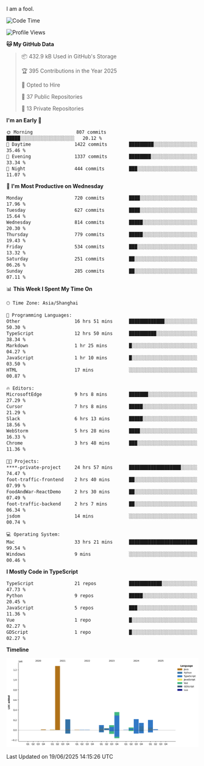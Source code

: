 I am a fool.

<!--START_SECTION:waka-->
![Code Time](http://img.shields.io/badge/Code%20Time-3%2C190%20hrs%2024%20mins-blue)

![Profile Views](http://img.shields.io/badge/Profile%20Views-3-blue)

**🐱 My GitHub Data** 

> 📦 432.9 kB Used in GitHub's Storage 
 > 
> 🏆 395 Contributions in the Year 2025
 > 
> 💼 Opted to Hire
 > 
> 📜 37 Public Repositories 
 > 
> 🔑 13 Private Repositories 
 > 
**I'm an Early 🐤** 

```text
🌞 Morning                807 commits         █████░░░░░░░░░░░░░░░░░░░░   20.12 % 
🌆 Daytime                1422 commits        █████████░░░░░░░░░░░░░░░░   35.46 % 
🌃 Evening                1337 commits        ████████░░░░░░░░░░░░░░░░░   33.34 % 
🌙 Night                  444 commits         ███░░░░░░░░░░░░░░░░░░░░░░   11.07 % 
```
📅 **I'm Most Productive on Wednesday** 

```text
Monday                   720 commits         ████░░░░░░░░░░░░░░░░░░░░░   17.96 % 
Tuesday                  627 commits         ████░░░░░░░░░░░░░░░░░░░░░   15.64 % 
Wednesday                814 commits         █████░░░░░░░░░░░░░░░░░░░░   20.30 % 
Thursday                 779 commits         █████░░░░░░░░░░░░░░░░░░░░   19.43 % 
Friday                   534 commits         ███░░░░░░░░░░░░░░░░░░░░░░   13.32 % 
Saturday                 251 commits         ██░░░░░░░░░░░░░░░░░░░░░░░   06.26 % 
Sunday                   285 commits         ██░░░░░░░░░░░░░░░░░░░░░░░   07.11 % 
```


📊 **This Week I Spent My Time On** 

```text
🕑︎ Time Zone: Asia/Shanghai

💬 Programming Languages: 
Other                    16 hrs 51 mins      █████████████░░░░░░░░░░░░   50.30 % 
TypeScript               12 hrs 50 mins      ██████████░░░░░░░░░░░░░░░   38.34 % 
Markdown                 1 hr 25 mins        █░░░░░░░░░░░░░░░░░░░░░░░░   04.27 % 
JavaScript               1 hr 10 mins        █░░░░░░░░░░░░░░░░░░░░░░░░   03.50 % 
HTML                     17 mins             ░░░░░░░░░░░░░░░░░░░░░░░░░   00.87 % 

🔥 Editors: 
MicrosoftEdge            9 hrs 8 mins        ███████░░░░░░░░░░░░░░░░░░   27.29 % 
Cursor                   7 hrs 8 mins        █████░░░░░░░░░░░░░░░░░░░░   21.29 % 
Slack                    6 hrs 13 mins       █████░░░░░░░░░░░░░░░░░░░░   18.56 % 
WebStorm                 5 hrs 28 mins       ████░░░░░░░░░░░░░░░░░░░░░   16.33 % 
Chrome                   3 hrs 48 mins       ███░░░░░░░░░░░░░░░░░░░░░░   11.36 % 

🐱‍💻 Projects: 
****-private-project     24 hrs 57 mins      ███████████████████░░░░░░   74.47 % 
foot-traffic-frontend    2 hrs 40 mins       ██░░░░░░░░░░░░░░░░░░░░░░░   07.99 % 
FoodAndWar-ReactDemo     2 hrs 30 mins       ██░░░░░░░░░░░░░░░░░░░░░░░   07.49 % 
foot-traffic-backend     2 hrs 7 mins        ██░░░░░░░░░░░░░░░░░░░░░░░   06.34 % 
jsdom                    14 mins             ░░░░░░░░░░░░░░░░░░░░░░░░░   00.74 % 

💻 Operating System: 
Mac                      33 hrs 21 mins      █████████████████████████   99.54 % 
Windows                  9 mins              ░░░░░░░░░░░░░░░░░░░░░░░░░   00.46 % 
```

**I Mostly Code in TypeScript** 

```text
TypeScript               21 repos            ████████████░░░░░░░░░░░░░   47.73 % 
Python                   9 repos             █████░░░░░░░░░░░░░░░░░░░░   20.45 % 
JavaScript               5 repos             ███░░░░░░░░░░░░░░░░░░░░░░   11.36 % 
Vue                      1 repo              █░░░░░░░░░░░░░░░░░░░░░░░░   02.27 % 
GDScript                 1 repo              █░░░░░░░░░░░░░░░░░░░░░░░░   02.27 % 
```



**Timeline**

![Lines of Code chart](https://raw.githubusercontent.com/VeejaLiu/VeejaLiu/master/assets/bar_graph.png)


 Last Updated on 19/06/2025 14:15:26 UTC
<!--END_SECTION:waka-->
